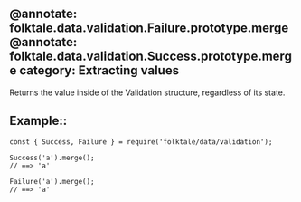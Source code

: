 @annotate: folktale.data.validation.Failure.prototype.merge
@annotate: folktale.data.validation.Success.prototype.merge
category: Extracting values
---

Returns the value inside of the Validation structure, regardless of its state.

## Example::

    const { Success, Failure } = require('folktale/data/validation');

    Success('a').merge();
    // ==> 'a'

    Failure('a').merge();
    // ==> 'a'